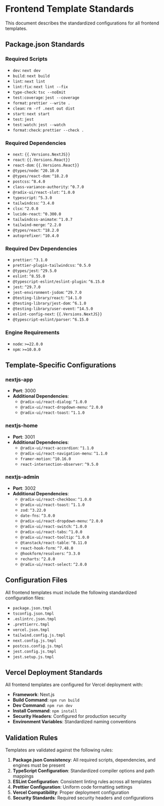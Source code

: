 # Frontend Template Standards

This document describes the standardized configurations for all frontend templates.

## Package.json Standards

### Required Scripts

- `dev`: `next dev`
- `build`: `next build`
- `lint`: `next lint`
- `lint:fix`: `next lint --fix`
- `type-check`: `tsc --noEmit`
- `test:coverage`: `jest --coverage`
- `format`: `prettier --write .`
- `clean`: `rm -rf .next out dist`
- `start`: `next start`
- `test`: `jest`
- `test:watch`: `jest --watch`
- `format:check`: `prettier --check .`

### Required Dependencies

- `next`: `{{.Versions.NextJS}}`
- `react`: `{{.Versions.React}}`
- `react-dom`: `{{.Versions.React}}`
- `@types/node`: `^20.10.0`
- `@types/react-dom`: `^18.2.0`
- `postcss`: `^8.4.0`
- `class-variance-authority`: `^0.7.0`
- `@radix-ui/react-slot`: `^1.0.0`
- `typescript`: `^5.3.0`
- `tailwindcss`: `^3.4.0`
- `clsx`: `^2.0.0`
- `lucide-react`: `^0.300.0`
- `tailwindcss-animate`: `^1.0.7`
- `tailwind-merge`: `^2.2.0`
- `@types/react`: `^18.2.0`
- `autoprefixer`: `^10.4.0`

### Required Dev Dependencies

- `prettier`: `^3.1.0`
- `prettier-plugin-tailwindcss`: `^0.5.0`
- `@types/jest`: `^29.5.0`
- `eslint`: `^8.55.0`
- `@typescript-eslint/eslint-plugin`: `^6.15.0`
- `jest`: `^29.7.0`
- `jest-environment-jsdom`: `^29.7.0`
- `@testing-library/react`: `^14.1.0`
- `@testing-library/jest-dom`: `^6.1.0`
- `@testing-library/user-event`: `^14.5.0`
- `eslint-config-next`: `{{.Versions.NextJS}}`
- `@typescript-eslint/parser`: `^6.15.0`

### Engine Requirements

- `node`: `>=22.0.0`
- `npm`: `>=10.0.0`

## Template-Specific Configurations

### nextjs-app

- **Port**: 3000
- **Additional Dependencies**:
  - `@radix-ui/react-dialog`: `^1.0.0`
  - `@radix-ui/react-dropdown-menu`: `^2.0.0`
  - `@radix-ui/react-toast`: `^1.1.0`

### nextjs-home

- **Port**: 3001
- **Additional Dependencies**:
  - `@radix-ui/react-accordion`: `^1.1.0`
  - `@radix-ui/react-navigation-menu`: `^1.1.0`
  - `framer-motion`: `^10.16.0`
  - `react-intersection-observer`: `^9.5.0`

### nextjs-admin

- **Port**: 3002
- **Additional Dependencies**:
  - `@radix-ui/react-checkbox`: `^1.0.0`
  - `@radix-ui/react-toast`: `^1.1.0`
  - `zod`: `^3.22.0`
  - `date-fns`: `^3.0.0`
  - `@radix-ui/react-dropdown-menu`: `^2.0.0`
  - `@radix-ui/react-switch`: `^1.0.0`
  - `@radix-ui/react-tabs`: `^1.0.0`
  - `@radix-ui/react-tooltip`: `^1.0.0`
  - `@tanstack/react-table`: `^8.11.0`
  - `react-hook-form`: `^7.48.0`
  - `@hookform/resolvers`: `^3.3.0`
  - `recharts`: `^2.8.0`
  - `@radix-ui/react-select`: `^2.0.0`

## Configuration Files

All frontend templates must include the following standardized configuration files:

- `package.json.tmpl`
- `tsconfig.json.tmpl`
- `.eslintrc.json.tmpl`
- `.prettierrc.tmpl`
- `vercel.json.tmpl`
- `tailwind.config.js.tmpl`
- `next.config.js.tmpl`
- `postcss.config.js.tmpl`
- `jest.config.js.tmpl`
- `jest.setup.js.tmpl`

## Vercel Deployment Standards

All frontend templates are configured for Vercel deployment with:

- **Framework**: Next.js
- **Build Command**: `npm run build`
- **Dev Command**: `npm run dev`
- **Install Command**: `npm install`
- **Security Headers**: Configured for production security
- **Environment Variables**: Standardized naming conventions

## Validation Rules

Templates are validated against the following rules:

1. **Package.json Consistency**: All required scripts, dependencies, and engines must be present
2. **TypeScript Configuration**: Standardized compiler options and path mappings
3. **ESLint Configuration**: Consistent linting rules across all templates
4. **Prettier Configuration**: Uniform code formatting settings
5. **Vercel Compatibility**: Proper deployment configuration
6. **Security Standards**: Required security headers and configurations

